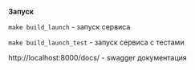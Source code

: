 **Запуск**

`make build_launch` - запуск сервиса

`make build_launch_test` - запуск сервиса с тестами

http://localhost:8000/docs/ - swagger документация
